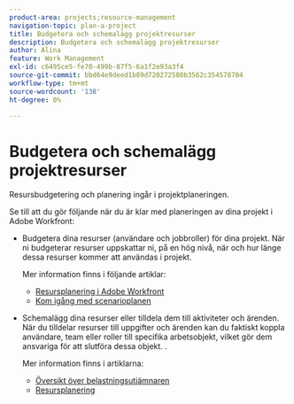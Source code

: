 ```yaml
---
product-area: projects;resource-management
navigation-topic: plan-a-project
title: Budgetera och schemalägg projektresurser
description: Budgetera och schemalägg projektresurser
author: Alina
feature: Work Management
exl-id: c6495ce5-fe70-499b-87f5-6a1f2e93a3f4
source-git-commit: bbd64e9deed1b89d720272508b3562c354578704
workflow-type: tm+mt
source-wordcount: '138'
ht-degree: 0%

---
```


# Budgetera och schemalägg projektresurser

<!--
<p data-mc-conditions="QuicksilverOrClassic.Draft mode">(NOTE: this article is only valuable for searching. All the information resides in other articles.)</p>
-->

Resursbudgetering och planering ingår i projektplaneringen.

Se till att du gör följande när du är klar med planeringen av dina projekt i Adobe Workfront:

* Budgetera dina resurser (användare och jobbroller) för dina projekt. När ni budgeterar resurser uppskattar ni, på en hög nivå, när och hur länge dessa resurser kommer att användas i projekt.

   Mer information finns i följande artiklar:

   * [Resursplanering i Adobe Workfront](../../../resource-mgmt/resource-planning/resource-planning-overview.md)
   * [Kom igång med scenarioplanen](../../../scenario-planner/get-started-with-scenario-planning.md)

* Schemalägg dina resurser eller tilldela dem till aktiviteter och ärenden. När du tilldelar resurser till uppgifter och ärenden kan du faktiskt koppla användare, team eller roller till specifika arbetsobjekt, vilket gör dem ansvariga för att slutföra dessa objekt. .

   Mer information finns i artiklarna:

   * [Översikt över belastningsutjämnaren](../../../resource-mgmt/workload-balancer/overview-workload-balancer.md)
   * [Resursplanering](../../../resource-mgmt/resource-scheduling/resource-scheduling-overview.md)
